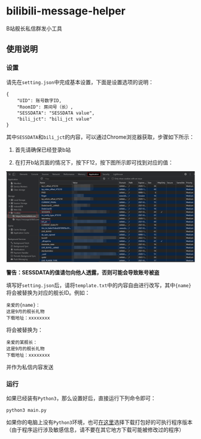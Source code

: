 # bilibili-message-helper

B站舰长私信群发小工具

## 使用说明

### 设置

请先在`setting.json`中完成基本设置，下面是设置选项的说明：

```
{
    "UID": 账号数字ID,
    "RoomID": 房间号（长）,
    "SESSDATA": "SESSDATA value",
    "bili_jct": "bili_jct value"
}
```

其中`SESSDATA`和`bili_jct`的内容，可以通过Chrome浏览器获取，步骤如下所示：

1. 首先请确保已经登录b站

2. 在打开b站页面的情况下，按下F12，按下图所示即可找到对应的值：

![](instruction.png)

**警告：SESSDATA的值请勿向他人透露，否则可能会导致账号被盗**

填写好`setting.json`后，请将`template.txt`中的内容自由进行改写，其中`{name}`将会被替换为对应的舰长ID。例如：

```
亲爱的{name}：
这是9月的舰长礼物
下载地址：xxxxxxxx
```

将会被替换为：

```
亲爱的某舰长：
这是9月的舰长礼物
下载地址：xxxxxxxx
```

并作为私信内容发送

### 运行

如果已经装有`Python3`，那么设置好后，直接运行下列命令即可：

```
python3 main.py
```

如果你的电脑上没有`Python3`环境，也可[在这里](https://github.com/Xinrea/bilibili-message-helper/releases/latest)选择下载打包好的可执行程序版本（由于程序运行涉及敏感信息，请不要在其它地方下载可能被修改过的程序）
